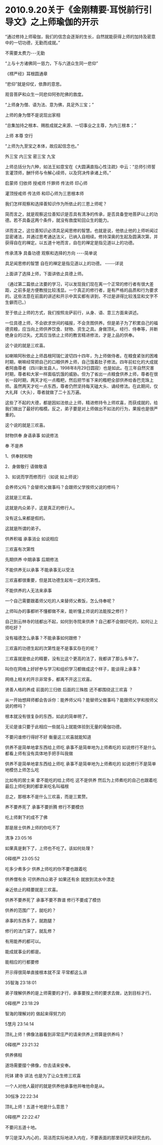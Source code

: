 # 2010.9.20关于《金刚精要·耳悦前行引导文》之上师瑜伽的开示

“通过修持上师瑜伽，我们的信念会逐渐的生长，自然就能获得上师的加持及密意中的一切功德，无勤而成就。”

不需要太费力---无勤



“上与十方诸佛同一慈力，下与六道众生同一悲仰”

《楞严经》耳根圆通章

“悲仰”就是仰仗，依靠的意思。

观音菩萨和众生一同悲仰阿弥陀佛的救度。



“上师身为僧、语为法、意为佛，具足外三宝；”

上师的身为僧不是说现出家相

“总集加持之根本、赐胜成就之来源、一切事业之主尊，为内三根本；”

上师 本尊 空行

“上师为九至宝之本体，故应起信念也。”

外三宝 内三宝 密三宝 九宝



上师总括分为六种，如法王如意宝在《大圆满直指心性注疏》中云：“总师引师誓言灌顶师，酬忏师与令解心续师，以及窍决传承诸上师。”

启蒙师 归依师 授戒师 忏罪师 传法师 印心师

灌顶授戒师 传法师 和印心师为三恩根本师

 



我们怎样观察和选择善知识作为所依止的三恩上师呢？

简而言之，就是观察这位善知识是否具有清净的传承，是否具备登地菩萨以上的功德。若不具备这两个条件，就没有救度轮回众生的能力。

详而言之，这位善知识必须具足闻思修的智慧。也就是说，他依止他的上师听闻过显密诸法，并通过思考通达法义，已纳入自相续。修持深奥的生起及圆满次第，并获得自在的禅定。以五道十地而言，自在的禅定是指见道以上的功德。

传承清净 具备功德 观察和选择的方向 ----简单说

具足闻思修的智慧 自在的禅定是指见道以上的功德。 -----详说

上面讲了选择上师，下面讲依止具德上师。



（通过第二篇依止法要的学习，可以发现我们现在离一个正常的修行者有很大差距，之前多是方便教授比较浅显。一个真正的修行者，是有严格的品质和行为要求的。这些法意在前面的讲述和开示中其实都有讲到，不过是讲得比较浅显和文字不生僻而已。）



至于依止上师的方式，我们按照龙萨前行，从身、语、意三方面来讲述。

一位具德上师，不会欲求世间的福报，不会贪图供养。但是弟子为了积累自己的福德资粮，应当向上师供养饮食、财物、资生之具。身做顶礼、经行、侍奉等，并断绝身业的过失。尤其应当依止上师的教言精进修法，才是上品的供奉。

这个说的就是三欢喜。



如喇嘛阿秋依止上师昌根阿瑞仁波切四十四年，为上师做侍者。在粮食紧张的困难时期，喇嘛经常把自己的口粮供养上师，自己饿着肚子修法。四年前虹化的大成就者阿曲尊者（四川新龙县人，1998年8月29日圆寂）也是如此。在三年自然灾害时期，尊者和大家一样面临饥饿的威胁。但为了省出一点粮食供养上师，尊者在很长一段时期，两天才吃一点糌粑，然后把节省下来的糌粑全部供养给香巴克珠上师。虽然两天才吃一点东西，尊者仍然坚持每天磕大头、诵经修法。在此期间，仅大礼拜（大头），尊者就做了二十五万遍。

这些了不起的大德，都是因如法依止上师，精进修持令上师欢喜，而获成就的，给我们做出了最好的楷模。反之，弟子要是对上师做出不如法的行为，果报也是很严重的。

这个说的就是三欢喜。

财物供奉 身语承事 如说修法

奉 不是养 

1、供奉财和物

2、身做敬行 语做敬语

3、如说而学而修而行（如说 如上师说）

 



会养师父吗？会替师父做事吗？会跟师父学按师父说的修吗？

这就是三欢喜。

这就是内众弟子，这是真正的修行人。

没有这么来都是假的。

这就是所谓的弟子。

供养积福 承事消业 如说相应

三欢喜有次第性

先期供养 中期承事 后期修法

不能供养无以承事 不能承事无以受法

三欢喜都很重要，但是其功德生起有一定的次第性。

不能供养的人无法来承事

一个自己需要跟着师父吃的人来替师父煮饭，怎么侍奉呢？

上师叫办的事都听不懂都做不来，能听懂上师说的法能按之修行？

自己到云林寺的钱都出不起，如何到寺院来供养？自己都不会做好吃的，如何让上师吃好？

没有福德怎么承事？不能承事如何跟修？

三欢喜的功德生起的次第性是不是事实存在的呢？

三欢喜就是依止的精要，没有比这个更高的法了，我都讲了那么多年了。

叫你在网络上好好参与学习和组织学习都做成这个样子，能谈得上承事？

网络上相关的开示非常多，都离不开这三欢喜。

贤善人格的养成 前面的三归依 后面的三殊胜 还不都围绕这三欢喜 ？

从一开始想拜师都会告诉你：能养师父吗？能替师父做事吗？能跟师父学和按师父说的修吗？

根本就没有很复杂的东西，如此的简单明了。

无论是谁只要于此相应一些就马上就能体验到无量的瑜伽功德。

不要问谁修行得好不好 衡量这三欢喜就能知道

供养不是简单地拿东西给上师吃 承事不是简单地为上师煮吃的 如说修行不是什么都看上师有没有具体地手把手叫我做 

供养不是简单地拿东西给上师吃 承事不是简单地为上师煮吃的 如说修行不是简单地模仿上师怎么吃

比如有的居士来 拿不能吃的给上师吃 这不是供养 然后为上师煮吃的自己也跟着吃 最后上师吃剩的都拿来吃名叫福根

总之，那根本不是什么三欢喜，而是三累赘。

养不要养死了 承事不要折腾 修行不要模仿

吃上师剩下的成不了佛 

那是居士供养上师的你吃不了



 

清净 23:05:16

如果真是剩下了，上师也不吃了。该如何处理？

0释楞严 23:05:52

吃多少煮多少 供养上师吃的你不要也跟着吃

供养僧有余 可供养四众弟子 如果还有余 就放到流水中漂走

 

亲近依止的精要就是三欢喜。

供养不要养死了 承事不要不靠谱 修行不要成了模仿

供养的范围广了，就吃的？

承事的东西多了，就跑腿？

修行的法门深了，就乱修？

有用能养的都可以。

能成就事业的都是。

能相应的行都要修

开示得很简单直接根本就不深 平常都这么讲



 

35智海 23:18:01

弟子理解供养的是上师需要的才行，承事要按上师的要求去做，达到目标才行。

0释楞严 23:18:29

智海的理解对的 做起来得努力的



 

5慧月 23:14:14

顶礼上师！佛像法器看到非常庄严的请来供养上师算是供养吗？

0释楞严 23:21:32

供养佛相

道场需要摆个佛像，你去请来安奉。

托钵 建寺 讲法 也是为了让众生修三欢喜

一个人对他人最好的就是供养他承事他并唯他命是从。



 

30恒净 22:22:34

顶礼上师！五道十地是什么意思？

0释楞严 22:22:47

不要问五道十地。

学习是深入内心的，简洁而实际地进入内在，不要表面的那里研究来研究去的。